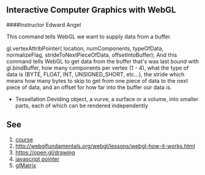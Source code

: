 Interactive Computer Graphics with WebGL
----------------------------------------

####Instructor
Edward Angel


This command tells WebGL we want to supply data from a buffer.

gl.vertexAttribPointer(
    location,
    numComponents,
    typeOfData,
    normalizeFlag,
    strideToNextPieceOfData,
    offsetIntoBuffer);
And this command tells WebGL to get data from the buffer that's was last bound with gl.bindBuffer, 
how many components per vertex (1 - 4), what the type of data is (BYTE, FLOAT, INT, UNSIGNED_SHORT, etc...), 
the stride which means how many bytes to skip to get from one piece of data to the next piece of data, 
and an offset for how far into the buffer our data is.

- Tessellation
Deviding object, a vurve, a surface or a volume, 
into smaller parts, each of which can be rendered independently


See
---
1. [course](https://class.coursera.org/webgl-001)  
2. http://webglfundamentals.org/webgl/lessons/webgl-how-it-works.html  
3. https://open.gl/drawing  
4. [javascript pointer](http://stackoverflow.com/a/10231963)
5. [glMatrix](http://glmatrix.net/)